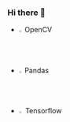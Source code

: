 ### Hi there 👋





+ <img src="https://user-images.githubusercontent.com/82854823/133964083-90cda3da-e415-428b-a099-ce05cafb91b8.png" width="1.5%" height="1.5%"> OpenCV

+ <img src="https://user-images.githubusercontent.com/82854823/133964455-d46dbc49-59be-4807-992c-4b58769571e5.png" width="1.5%" height="1.5%"> Pandas

+ <img src="https://user-images.githubusercontent.com/82854823/133964614-8841fb42-ee88-4698-9904-0dc669c27897.png" width="1.8%" height="1.8%"> Tensorflow



<!--
**Raziel-JKM/Raziel-JKM** is a ✨ _special_ ✨ repository because its `README.md` (this file) appears on your GitHub profile.

Here are some ideas to get you started:

- 🔭 I’m currently working on ...
- 🌱 I’m currently learning ...
- 👯 I’m looking to collaborate on ...
- 🤔 I’m looking for help with ...
- 💬 Ask me about ...
- 📫 How to reach me: ...
- 😄 Pronouns: ...
- ⚡ Fun fact: ...
-->
